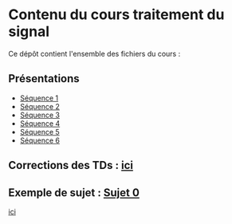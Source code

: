 # Contenu du cours traitement du signal 
Ce dépôt contient l'ensemble des fichiers du cours :
## Présentations
* <a id="raw-url" href="https://raw.githubusercontent.com/fbuloup/pFIEA02CM/main/sequence_1.pdf">Séquence 1</a>
* <a id="raw-url" href="https://raw.githubusercontent.com/fbuloup/pFIEA02CM/main/sequence_2.pdf">Séquence 2</a>
* <a id="raw-url" href="https://raw.githubusercontent.com/fbuloup/pFIEA02CM/main/sequence_3.pdf">Séquence 3</a>
* <a id="raw-url" href="https://raw.githubusercontent.com/fbuloup/pFIEA02CM/main/sequence_4.pdf">Séquence 4</a>
* <a id="raw-url" href="https://raw.githubusercontent.com/fbuloup/pFIEA02CM/main/sequence_5.pdf">Séquence 5</a>
* <a id="raw-url" href="https://raw.githubusercontent.com/fbuloup/pFIEA02CM/main/sequence_6.pdf">Séquence 6</a>
## Corrections des TDs : [ici](https://github.com/fbuloup/pFIEA02CM/tree/main/Corrections%20TDs)
## Exemple de sujet : <a id="raw-url" href="https://raw.githubusercontent.com/fbuloup/pFIEA02CM/main/SUJET_0/FIEA02CM_CF_2022.pdf">Sujet 0</a>
[ici](https://github.com/fbuloup/pFIEA02CM/tree/main/Corrections%20TDs)
